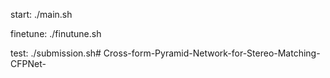 start:
	./main.sh

finetune:
	./finutune.sh

test:
	./submission.sh# Cross-form-Pyramid-Network-for-Stereo-Matching-CFPNet-
